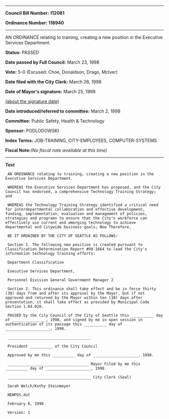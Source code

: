 

********

**Council Bill Number: 112081**
   
**Ordinance Number: 118940**
********

 AN ORDINANCE relating to training, creating a new position in the Executive Services Department.

**Status:** PASSED
   
**Date passed by Full Council:** March 23, 1998
   
**Vote:** 5-0 (Excused: Choe, Donaldson, Drago, McIver)
   
**Date filed with the City Clerk:** March 26, 1998
   
**Date of Mayor's signature:** March 25, 1998
   
[(about the signature date)](/~public/approvaldate.htm)
   
   
   
**Date introduced/referred to committee:** March 2, 1998
   
**Committee:** Public Safety, Health & Technology
   
**Sponsor:** PODLODOWSKI
   
   
**Index Terms:** JOB-TRAINING, CITY-EMPLOYEES, COMPUTER-SYSTEMS

**Fiscal Note:**_(No fiscal note available at this time)_

********

**Text**
   
```
 AN ORDINANCE relating to training, creating a new position in the Executive Services Department.

 WHEREAS the Executive Services Department has proposed, and the City Council has endorsed, a comprehensive Technology Training Strategy; and

 WHEREAS the Technology Training Strategy identified a critical need for interdepartmental collaboration and effective development, funding, implementation, evaluation and management of policies, strategies and programs to ensure that the City's workforce can effectively use current and emerging technology to achieve departmental and Citywide business goals; Now Therefore,

 BE IT ORDAINED BY THE CITY OF SEATTLE AS FOLLOWS:

 Section 1. The following new position is created pursuant to Classification Determination Report #98-1664 to lead the City's information technology training efforts:

 Department Classification

 Executive Services Department,

 Personnel Division General Government Manager 2

 Section 2. This ordinance shall take effect and be in force thirty (30) days from and after its approval by the Mayor, but if not approved and returned by the Mayor within ten (10) days after presentation, it shall take effect as provided by Municipal Code Section 1.04.020.

 PASSED by the City Council of the City of Seattle this __________ day of _______________, 1998, and signed by me in open session in authentication of its passage this __________ day of ____________________, 1998.

 _____________________________________

 President __________ of the City Council

 Approved by me this __________ day of ____________________, 1998.

 ____________________________________ Mayor Filed by me this __________ day of ____________________, 1998.

 _____________________________________ City Clerk (Seal)

 Sarah Welch/Kathy Steinmeyer

 NEWPOS.dot

 February 6, 1998

 Version: 1

```
